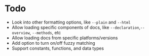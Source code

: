 # Todo

- Look into other formatting options, like `--plain` and `--html`
 - Allow loading specific components of docs, like `--declaration`,`--overview`, `--methods`, etc
 - Allow loading docs from specific platforms/versions
 - Add option to turn on/off fuzzy matching
 - Support constants, functions, and data types